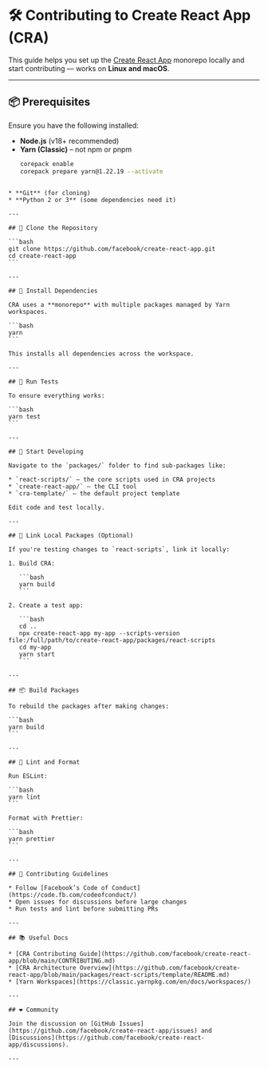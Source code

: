 
# 🛠️ Contributing to Create React App (CRA)

This guide helps you set up the [Create React App](https://github.com/facebook/create-react-app) monorepo locally and start contributing — works on **Linux and macOS**.

---

## 📦 Prerequisites

Ensure you have the following installed:

- **Node.js** (v18+ recommended)
- **Yarn (Classic)** – not npm or pnpm  
  ```bash
  corepack enable
  corepack prepare yarn@1.22.19 --activate
````

* **Git** (for cloning)
* **Python 2 or 3** (some dependencies need it)

---

## 🚀 Clone the Repository

```bash
git clone https://github.com/facebook/create-react-app.git
cd create-react-app
```

---

## 📁 Install Dependencies

CRA uses a **monorepo** with multiple packages managed by Yarn workspaces.

```bash
yarn
```

This installs all dependencies across the workspace.

---

## 🧪 Run Tests

To ensure everything works:

```bash
yarn test
```

---

## 🧱 Start Developing

Navigate to the `packages/` folder to find sub-packages like:

* `react-scripts/` – the core scripts used in CRA projects
* `create-react-app/` – the CLI tool
* `cra-template/` – the default project template

Edit code and test locally.

---

## 🔄 Link Local Packages (Optional)

If you're testing changes to `react-scripts`, link it locally:

1. Build CRA:

   ```bash
   yarn build
   ```

2. Create a test app:

   ```bash
   cd ..
   npx create-react-app my-app --scripts-version file:/full/path/to/create-react-app/packages/react-scripts
   cd my-app
   yarn start
   ```

---

## 📦 Build Packages

To rebuild the packages after making changes:

```bash
yarn build
```

---

## 🧹 Lint and Format

Run ESLint:

```bash
yarn lint
```

Format with Prettier:

```bash
yarn prettier
```

---

## 🤝 Contributing Guidelines

* Follow [Facebook’s Code of Conduct](https://code.fb.com/codeofconduct/)
* Open issues for discussions before large changes
* Run tests and lint before submitting PRs

---

## 📚 Useful Docs

* [CRA Contributing Guide](https://github.com/facebook/create-react-app/blob/main/CONTRIBUTING.md)
* [CRA Architecture Overview](https://github.com/facebook/create-react-app/blob/main/packages/react-scripts/template/README.md)
* [Yarn Workspaces](https://classic.yarnpkg.com/en/docs/workspaces/)

---

## ❤️ Community

Join the discussion on [GitHub Issues](https://github.com/facebook/create-react-app/issues) and [Discussions](https://github.com/facebook/create-react-app/discussions).

---
 

 
